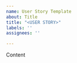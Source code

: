 ```yaml
---
name: User Story Template
about: Title
title: "<USER STORY>"
labels: ''
assignees: ''

---
```


Content
